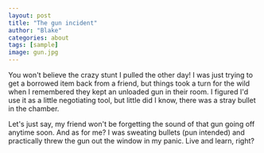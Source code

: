 ```yaml
---
layout: post
title: "The gun incident"
author: "Blake"
categories: about
tags: [sample]
image: gun.jpg
---
```


You won't believe the crazy stunt I pulled the other day! I was just trying to get a borrowed item back from a friend, but things took a turn for the wild when I remembered they kept an unloaded gun in their room. I figured I'd use it as a little negotiating tool, but little did I know, there was a stray bullet in the chamber.

Let's just say, my friend won't be forgetting the sound of that gun going off anytime soon. And as for me? I was sweating bullets (pun intended) and practically threw the gun out the window in my panic. Live and learn, right?